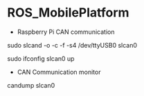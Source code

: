 # ROS_MobilePlatform

- Raspberry Pi CAN communication

sudo slcand -o -c -f -s4 /dev/ttyUSB0 slcan0

sudo ifconfig slcan0 up

- CAN Communication monitor

candump slcan0
